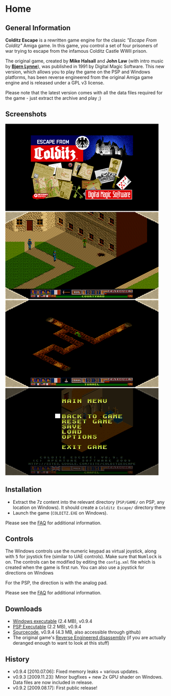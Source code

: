 Home
====

General Information
-------------------

__Colditz Escape__ is a rewritten game engine for the classic _"Escape From Colditz"_ Amiga game.
In this game, you control a set of four prisoners of war trying to escape from the infamous Colditz Castle WWII prison.

The original game, created by __Mike Halsall__ and __John Law__ (with intro music by [__Bjørn Lynne__](http://www.lynnemusic.com/)), was published in 1991 by Digital Magic Software.
This new version, which allows you to play the game on the PSP and Windows platforms, has been reverse engineered from the original Amiga game engine and is released under a GPL v3 license.

Please note that the latest version comes with all the data files required for the game - just extract the archive and play ;)

Screenshots
-----------

![Screenshot 1](pics/screenshot1.png) ![Screenshot 2](pics/screenshot2.png)
![Screenshot 3](pics/screenshot3.png) ![Screenshot 4](pics/screenshot4.png)

Installation
------------

 * Extract the 7z content into the relevant directory (`PSP/GAME/` on PSP, any location on Windows). It should create a `Colditz Escape/` directory there
 * Launch the game (`COLDITZ.EXE` on Windows).

Please see the [FAQ](FAQ.md) for additional information.

Controls
--------

The Windows controls use the numeric keypad as virtual joystick, along with <kbd>5</kbd> for joystick fire (similar to UAE controls). Make sure that <kbd>Numlock</kbd> is on.
The controls can be modified by editing the `config.xml` file which is created when the game is first run. You can also use a joystick for directions on Windows

For the PSP, the direction is with the analog pad.

Please see the [FAQ](FAQ.md) for additional information.

Downloads
---------

* [Windows executable](https://storage.googleapis.com/google-code-archive-downloads/v2/code.google.com/colditzescape/Colditz%20Escape!%200.9.4%20-%20WIN.zip) (2.4 MB), v0.9.4
* [PSP Executable](https://storage.googleapis.com/google-code-archive-downloads/v2/code.google.com/colditzescape/Colditz%20Escape!%200.9.4%20-%20PSP.zip) (2.2 MB), v0.9.4
* [Sourcecode](https://github.com/aperture-software/colditz-escape/archive/v0.9.4.tar.gz), v0.9.4 (4.3 MB, also accessible through github)
* The original game's [Reverse Engineered disassembly](https://storage.googleapis.com/google-code-archive-downloads/v2/code.google.com/colditzescape/ReverseEngineeringAnalysis.7z) (if you are actually deranged enough to want to look at this stuff)

History
-------

* v0.9.4 [2010.07.06]: Fixed memory leaks + various updates.
* v0.9.3 [2009.11.23]: Minor bugfixes + new 2x GPU shader on Windows. Data files are now included in release.
* v0.9.2 [2009.08.17]: First public release!
